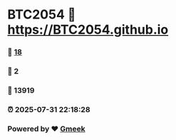 # BTC2054 :link: https://BTC2054.github.io 
### :page_facing_up: [18](https://BTC2054.github.io/tag.html) 
### :speech_balloon: 2 
### :hibiscus: 13919 
### :alarm_clock: 2025-07-31 22:18:28 
### Powered by :heart: [Gmeek](https://github.com/Meekdai/Gmeek)

